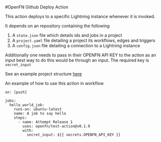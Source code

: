 #OpenFN Github Deploy Action 

This action deploys to a specific Lightning instance whenever it is invoked.

It depends on an repository containing the following

1. A `state.json` file which details ids and jobs in a project
2. A `project.yaml` file detailing a project its workflows, edges and triggers 
3. A `config.json` file detailing a connection to a Lightning instance

Additionally one needs to pass in their OPENFN API KEY to the action as an input best way to do this would be through 
an input. The required key is `secret_input`

See an example project structure [here](https://github.com/OpenFn/dummy-deploy-test)

An example of how to use this action in workflow 
```
on: [push]

jobs:
  hello_world_job:
    runs-on: ubuntu-latest
    name: A job to say hello
    steps:
      - name: Attempt Release 1
        uses: openfn/test-action@v0.1.9 
        with: 
          secret_input: ${{ secrets.OPENFN_API_KEY }}
```

